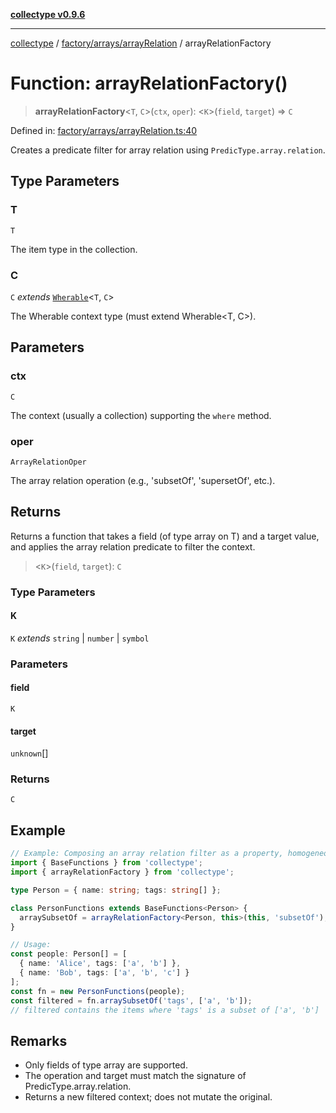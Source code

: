 [**collectype v0.9.6**](../../../../README.md)

***

[collectype](../../../../modules.md) / [factory/arrays/arrayRelation](../README.md) / arrayRelationFactory

# Function: arrayRelationFactory()

> **arrayRelationFactory**\<`T`, `C`\>(`ctx`, `oper`): \<`K`\>(`field`, `target`) => `C`

Defined in: [factory/arrays/arrayRelation.ts:40](https://github.com/maduhaime/collectype/blob/ba52424b164c706fb5e7ecc5581685b53a2ac88d/src/factory/arrays/arrayRelation.ts#L40)

Creates a predicate filter for array relation using `PredicType.array.relation`.

## Type Parameters

### T

`T`

The item type in the collection.

### C

`C` *extends* [`Wherable`](../../../../types/utility/type-aliases/Wherable.md)\<`T`, `C`\>

The Wherable context type (must extend Wherable<T, C>).

## Parameters

### ctx

`C`

The context (usually a collection) supporting the `where` method.

### oper

`ArrayRelationOper`

The array relation operation (e.g., 'subsetOf', 'supersetOf', etc.).

## Returns

Returns a function that takes a field (of type array on T) and a target value, and applies the array relation predicate to filter the context.

> \<`K`\>(`field`, `target`): `C`

### Type Parameters

#### K

`K` *extends* `string` \| `number` \| `symbol`

### Parameters

#### field

`K`

#### target

`unknown`[]

### Returns

`C`

## Example

```ts
// Example: Composing an array relation filter as a property, homogeneous model
import { BaseFunctions } from 'collectype';
import { arrayRelationFactory } from 'collectype';

type Person = { name: string; tags: string[] };

class PersonFunctions extends BaseFunctions<Person> {
  arraySubsetOf = arrayRelationFactory<Person, this>(this, 'subsetOf');
}

// Usage:
const people: Person[] = [
  { name: 'Alice', tags: ['a', 'b'] },
  { name: 'Bob', tags: ['a', 'b', 'c'] }
];
const fn = new PersonFunctions(people);
const filtered = fn.arraySubsetOf('tags', ['a', 'b']);
// filtered contains the items where 'tags' is a subset of ['a', 'b']
```

## Remarks

- Only fields of type array are supported.
- The operation and target must match the signature of PredicType.array.relation.
- Returns a new filtered context; does not mutate the original.
